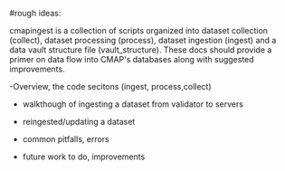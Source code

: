 #rough ideas:

cmapingest is a collection of scripts organized into dataset collection (collect), dataset processing (process), dataset ingestion (ingest) and a data vault structure file (vault_structure). These docs should provide a primer on data flow into CMAP's databases along with suggested improvements. 

-Overview, the code secitons (ingest, process,collect)

- walkthough of ingesting a dataset from validator to servers

- reingested/updating a dataset

- common pitfalls, errors

- future work to do, improvements